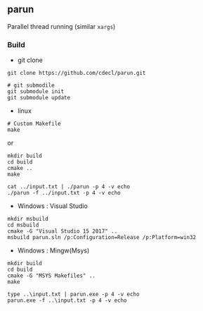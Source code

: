 
## parun 
Parallel thread running (similar `xargs`)

### Build 
- git clone 
```
git clone https://github.com/cdecl/parun.git

# git submodile 
git submodule init
git submodule update
```

- linux  
```
# Custom Makefile
make 
```
or  
```
mkdir build 
cd build
cmake .. 
make 
```
```
cat ../input.txt | ./parun -p 4 -v echo 
./parun -f ../input.txt -p 4 -v echo 
```

- Windows : Visual Studio
```
mkdir msbuild 
cd msbuild
cmake -G "Visual Studio 15 2017" ..
msbuild parun.sln /p:Configuration=Release /p:Platform=win32
```

- Windows : Mingw(Msys)
```
mkdir build 
cd build
cmake -G "MSYS Makefiles" ..
make	
```

```
type ..\input.txt | parun.exe -p 4 -v echo 
parun.exe -f ..\input.txt -p 4 -v echo 
```


